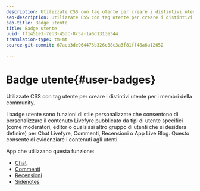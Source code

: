 ```yaml
---
description: Utilizzate CSS con tag utente per creare i distintivi utente per i membri della community.
seo-description: Utilizzate CSS con tag utente per creare i distintivi utente per i membri della community.
seo-title: Badge utente
title: Badge utente
uuid: ff1451e1-7eb3-45dc-8c5a-1a6d1313e344
translation-type: tm+mt
source-git-commit: 67aeb3de964473b326c88c3a3f81ff48a6a12652

---
```



# Badge utente{#user-badges}

Utilizzate CSS con tag utente per creare i distintivi utente per i membri della community.

I badge utente sono funzioni di stile personalizzate che consentono di personalizzare il contenuto Livefyre pubblicato da tipi di utente specifici (come moderatori, editor o qualsiasi altro gruppo di utenti che si desidera definire) per Chat Livefyre, Commenti, Recensioni o App Live Blog. Questo consente di evidenziare i contenuti agli utenti.

App che utilizzano questa funzione:

* [Chat](../../c-about-apps/c-chat-app/c-chat-app.md#c_chat_app)
* [Commenti](/help/using/c-about-apps/c-comments/c-comments.md)
* [Recensioni](../../c-about-apps/c-reviews-app/c-reviews-app.md#c_reviews_app)
* [Sidenotes](../../c-about-apps/c-sidenotes-app/c-sidenotes-app.md#c_sidenotes_app)

